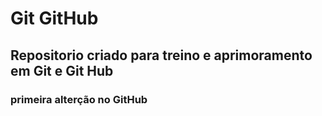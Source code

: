 # Git GitHub 
 
 
 ## Repositorio criado para treino e aprimoramento em Git e Git Hub


### primeira alterção no GitHub
